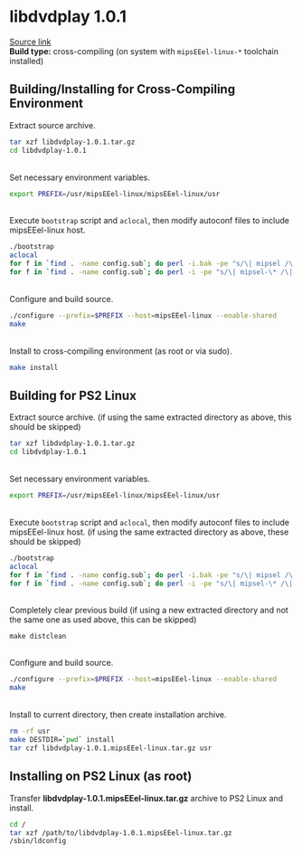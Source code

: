 # libdvdplay 1.0.1

[Source link](http://download.videolan.org/pub/videolan/vlc/0.7.2/contrib/libdvdplay-1.0.1.tar.gz)  
**Build type:** cross-compiling (on system with ```mipsEEel-linux-*``` toolchain installed)

## Building/Installing for Cross-Compiling Environment

Extract source archive.
```bash
tar xzf libdvdplay-1.0.1.tar.gz
cd libdvdplay-1.0.1
```

&nbsp;  
Set necessary environment variables.
```bash
export PREFIX=/usr/mipsEEel-linux/mipsEEel-linux/usr
```

&nbsp;  
Execute ```bootstrap``` script and ```aclocal```, then modify autoconf files to include mipsEEel-linux host.
```bash
./bootstrap
aclocal
for f in `find . -name config.sub`; do perl -i.bak -pe "s/\| mipsel /\| mipsel \| mipsEEel /" "$f"; done
for f in `find . -name config.sub`; do perl -i -pe "s/\| mipsel-\* /\| mipsel-\* | mipsEEel-\* /" "$f"; done
```

&nbsp;  
Configure and build source.
```bash
./configure --prefix=$PREFIX --host=mipsEEel-linux --enable-shared
make
```

&nbsp;  
Install to cross-compiling environment (as root or via sudo).
```bash
make install
```

## Building for PS2 Linux

Extract source archive. (if using the same extracted directory as above, this should be skipped)
```bash
tar xzf libdvdplay-1.0.1.tar.gz
cd libdvdplay-1.0.1
```

&nbsp;  
Set necessary environment variables.
```bash
export PREFIX=/usr/mipsEEel-linux/mipsEEel-linux/usr
```

&nbsp;  
Execute ```bootstrap``` script and ```aclocal```, then modify autoconf files to include mipsEEel-linux host. (if using the same extracted directory as above, these should be skipped)
```bash
./bootstrap
aclocal
for f in `find . -name config.sub`; do perl -i.bak -pe "s/\| mipsel /\| mipsel \| mipsEEel /" "$f"; done
for f in `find . -name config.sub`; do perl -i -pe "s/\| mipsel-\* /\| mipsel-\* | mipsEEel-\* /" "$f"; done
```

&nbsp;  
Completely clear previous build (if using a new extracted directory and not the same one as used above, this can be skipped)
```
make distclean
```

&nbsp;  
Configure and build source.
```bash
./configure --prefix=$PREFIX --host=mipsEEel-linux --enable-shared
make
```

&nbsp;  
Install to current directory, then create installation archive.
```bash
rm -rf usr
make DESTDIR=`pwd` install
tar czf libdvdplay-1.0.1.mipsEEel-linux.tar.gz usr
```

## Installing on PS2 Linux (as root)

Transfer **libdvdplay-1.0.1.mipsEEel-linux.tar.gz** archive to PS2 Linux and install.
```bash
cd /
tar xzf /path/to/libdvdplay-1.0.1.mipsEEel-linux.tar.gz
/sbin/ldconfig
```

